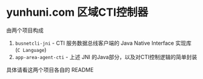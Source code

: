 # yunhuni.com 区域CTI控制器

由两个项目构成

1. `busnetcli-jni` - CTI 服务数据总线客户端的 Java Native Interface 实现库 (`C Language`)
2. `app-area-agent-cti` - 上述 JNI 的Java部分，以及对CTI控制逻辑的简单封装

具体请看这两个项目各自的 README
